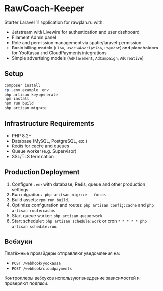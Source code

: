 # RawCoach-Keeper

Starter Laravel 11 application for rawplan.ru with:

- Jetstream with Livewire for authentication and user dashboard
- Filament Admin panel
- Role and permission management via spatie/laravel-permission
- Basic billing models (`Plan`, `UserSubscription`, `Payment`) and placeholders for YooKassa and CloudPayments integrations
- Simple advertising models (`AdPlacement`, `AdCampaign`, `AdCreative`)

## Setup

```bash
composer install
cp .env.example .env
php artisan key:generate
npm install
npm run build
php artisan migrate
```

## Infrastructure Requirements

- PHP 8.2+
- Database (MySQL, PostgreSQL, etc.)
- Redis for cache and queues
- Queue worker (e.g. Supervisor)
- SSL/TLS termination

## Production Deployment

1. Configure `.env` with database, Redis, queue and other production settings.
2. Run migrations: `php artisan migrate --force`.
3. Build assets: `npm run build`.
4. Optimize configuration and routes: `php artisan config:cache` and `php artisan route:cache`.
5. Start queue worker: `php artisan queue:work`.
6. Start scheduler: `php artisan schedule:work` or cron `* * * * * php artisan schedule:run`.

## Вебхуки

Платёжные провайдеры отправляют уведомления на:

- `POST /webhook/yookassa`
- `POST /webhook/cloudpayments`

Контроллеры вебхуков используют внедрение зависимостей и проверяют подписи.
